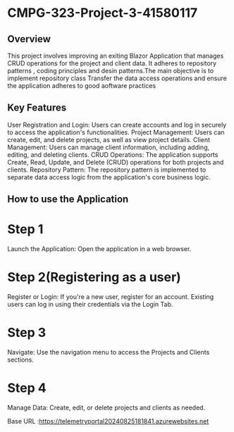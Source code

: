 # CMPG-323-Project-3-41580117

## Overview
This project involves improving an exiting Blazor Application that manages CRUD operations for the project and client data.
It adheres to repository patterns , coding principles and desin patterns.The main objective is to implement repository class
Transfer the data access operations and ensure the application adheres to good aoftware practices

## Key Features
User Registration and Login: Users can create accounts and log in securely to access the application's functionalities.
Project Management: Users can create, edit, and delete projects, as well as view project details.
Client Management: Users can manage client information, including adding, editing, and deleting clients.
CRUD Operations: The application supports Create, Read, Update, and Delete (CRUD) operations for both projects and clients.
Repository Pattern: The repository pattern is implemented to separate data access logic from the application's core business logic.

## How to use the Application

# Step 1
Launch the Application: Open the application in a web browser.

# Step 2(Registering as a user)
Register or Login: If you're a new user, register for an account. Existing users can log in using their credentials via the Login Tab.

# Step 3
Navigate: Use the navigation menu to access the Projects and Clients sections.

# Step 4
Manage Data: Create, edit, or delete projects and clients as needed.

Base URL :https://telemetryportal20240825181841.azurewebsites.net
